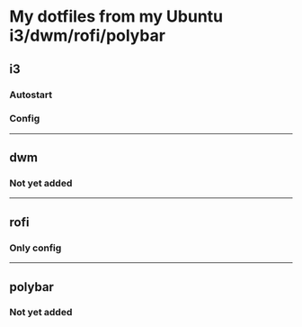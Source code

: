 # My dotfiles from my Ubuntu i3/dwm/rofi/polybar

## i3

### Autostart
### Config
---
## dwm
### Not yet added
---
## rofi
### Only config
---
## polybar
### Not yet added
